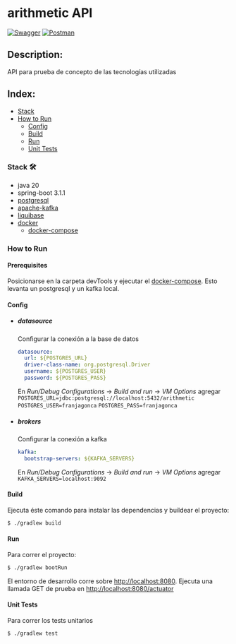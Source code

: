 
# arithmetic API
[![Swagger](https://img.shields.io/badge/Swagger-85EA2D?style=for-the-badge&logo=Swagger&logoColor=white)](https://localhost:8080/swagger-ui/index.html)
[![Postman](https://img.shields.io/badge/Postman-FF6C37?style=for-the-badge&logo=Postman&logoColor=white)](devTools/postman)

## Description:
API para prueba de concepto de las tecnologías utilizadas

## Index:
- [Stack](#stack)
- [How to Run](#how-to-run)
    - [Config](#config)
    - [Build](#build)
    - [Run](#run)
    - [Unit Tests](#unit-tests)

### Stack 🛠️
- java 20
- spring-boot 3.1.1
- [postgresql](https://www.postgresql.org/)
- [apache-kafka](https://kafka.apache.org/)
- [liquibase](https://www.liquibase.org/)
- [docker](https://www.docker.com/)
  - [docker-compose](https://docs.docker.com/compose/)


### How to Run

#### Prerequisites

Posicionarse en la carpeta devTools y ejecutar el [docker-compose](devTools/docker-compose.yml). 
Esto levanta un postgresql y un kafka local.


#### Config
- ##### datasource
  Configurar la conexión a la base de datos
  ```yaml
  datasource:
    url: ${POSTGRES_URL}
    driver-class-name: org.postgresql.Driver
    username: ${POSTGRES_USER}
    password: ${POSTGRES_PASS}
  ```

  En _Run/Debug Configurations_ -> _Build and run_ -> _VM Options_ agregar
    `POSTGRES_URL=jdbc:postgresql://localhost:5432/arithmetic` 
    `POSTGRES_USER=franjagonca`
    `POSTGRES_PASS=franjagonca`

- ##### brokers
  Configurar la conexión a kafka
  ```yaml
  kafka:
    bootstrap-servers: ${KAFKA_SERVERS}
  ```

  En _Run/Debug Configurations_ -> _Build and run_ -> _VM Options_ agregar
  `KAFKA_SERVERS=localhost:9092`


#### Build

Ejecuta éste comando para instalar las dependencias y buildear el proyecto:

```bash
$ ./gradlew build
```

#### Run

Para correr el proyecto:

```bash
$ ./gradlew bootRun
```

El entorno de desarrollo corre sobre <http://localhost:8080>. Ejecuta una llamada GET de prueba en <http://localhost:8080/actuator>

#### Unit Tests

Para correr los tests unitarios
```bash
$ ./gradlew test
```